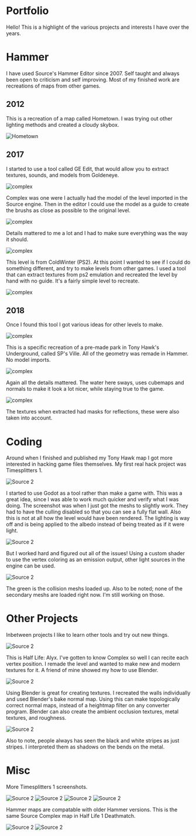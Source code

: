 # Portfolio

Hello! This is a highlight of the various projects and interests I have over the years.

# Hammer

I have used Source's Hammer Editor since 2007. Self taught and always been open to criticism and self improving. Most of my finished work are recreations of maps from other games.

## 2012

This is a recreation of a map called Hometown. I was trying out other lighting methods and created a cloudy skybox.

![Hometown](hometown_recreated.jpg)

## 2017

I started to use a tool called GE Edit, that would allow you to extract textures, sounds, and models from Goldeneye.

![complex](complex_s1.jpg)

Complex was one were I actually had the model of the level imported in the Source engine. Then in the editor I could use the model as a guide to create the brushs as close as possible to the original level.

![complex](complex_detail.jpg)

Details mattered to me a lot and I had to make sure everything was the way it should.

![complex](coldwinter3.jpg)

This level is from ColdWinter (PS2). At this point I wanted to see if I could do something different, and try to make levels from other games. I used a tool that can extract textures from ps2 emulation and recreated the level by hand with no guide. It's a fairly simple level to recreate.

![complex](coldwinter2.jpg)

## 2018

Once I found this tool I got various ideas for other levels to make.

![complex](thug1.jpg)

This is a specific recreation of a pre-made park in Tony Hawk's Underground, called SP's Ville. All of the geometry was remade in Hammer. No model imports.

![complex](thug_water.jpg)

Again all the details mattered. The water here sways, uses cubemaps and normals to make it look a lot nicer, while staying true to the game.

![complex](thug_detail.jpg)

The textures when extracted had masks for reflections, these were also taken into account.

# Coding

Around when I finished and published my Tony Hawk map I got more interested in hacking game files themselves. My first real hack project was Timesplitters 1.

![Source 2](ts1_problems.jpg)

I started to use Godot as a tool rather than make a game with. This was a great idea, since I was able to work much quicker and verify what I was doing. The screenshot was when I just got the meshs to slightly work. They had to have the culling disabled so that you can see a fully flat wall. Also this is not at all how the level would have been rendered. The lighting is way off and is being applied to the albedo instead of being treated as if it were light.

![Source 2](ts1_new01.jpg)

But I worked hard and figured out all of the issues! Using a custom shader to use the vertex coloring as an emission output, other light sources in the engine can be used.

![Source 2](ts1_chemicalplant.jpg)

The green is the collision meshs loaded up. Also to be noted; none of the secondary meshs are loaded right now. I'm still working on those.

# Other Projects

Inbetween projects I like to learn other tools and try out new things.

![Source 2](complex1.jpg)

This is Half Life: Alyx. I've gotten to know Complex so well I can recite each vertex position. I remade the level and wanted to make new and modern textures for it. A friend of mine showed my how to use Blender.

![Source 2](complex2.jpg)

Using Blender is great for creating textures. I recreated the walls individually and used Blender's bake normal map. Using this can make topologically correct normal maps, instead of a heightmap filter on any converter program. Blender can also create the ambient occlusion textures, metal textures, and roughness.

![Source 2](complex3.jpg)

Also to note, people always has seen the black and white stripes as just stripes. I interpreted them as shadows on the bends on the metal.

# Misc

More Timesplitters 1 screenshots.

![Source 2](ts1_chinese.jpg)
![Source 2](ts1_compound.jpg)
![Source 2](ts1_docks.jpg)
![Source 2](ts1_village.jpg)

Hammer maps are compatable with older Hammer versions. This is the same Source Complex map in Half Life 1 Deathmatch.

![Source 2](complex_hl1.jpg)
![Source 2](complex_hl1detail.jpg)